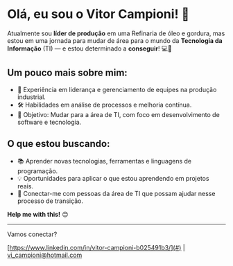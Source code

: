 # Olá, eu sou o Vitor Campioni! 👋

Atualmente sou **líder de produção** em uma Refinaria de óleo e gordura, mas estou em uma jornada para mudar de área para o mundo da **Tecnologia da Informação** (TI) — e estou determinado a **conseguir**! 💻🚀

## Um pouco mais sobre mim:

- 💼 Experiência em liderança e gerenciamento de equipes na produção industrial.
- 🛠️ Habilidades em análise de processos e melhoria contínua.
- 🎯 Objetivo: Mudar para a área de TI, com foco em desenvolvimento de software e tecnologia.
  
## O que estou buscando:

- 📚 Aprender novas tecnologias, ferramentas e linguagens de programação.
- 💡 Oportunidades para aplicar o que estou aprendendo em projetos reais.
- 🙌 Conectar-me com pessoas da área de TI que possam ajudar nesse processo de transição.

**Help me with this!** 😊

---

Vamos conectar?

[https://www.linkedin.com/in/vitor-campioni-b025491b3/](#) | [vi_campioni@hotmail.com](#)

